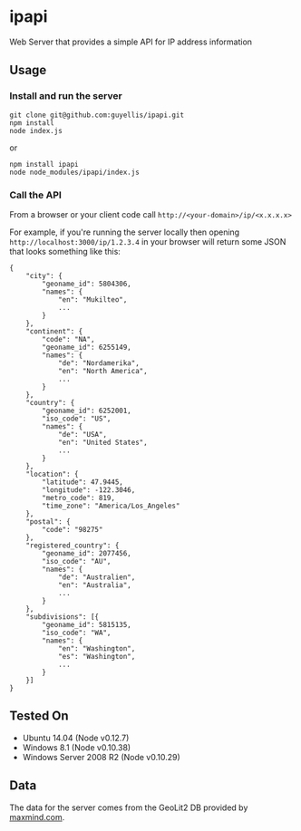 # ipapi
Web Server that provides a simple API for IP address information

## Usage

### Install and run the server

```
git clone git@github.com:guyellis/ipapi.git
npm install
node index.js
```

or

```
npm install ipapi
node node_modules/ipapi/index.js
```

### Call the API

From a browser or your client code call `http://<your-domain>/ip/<x.x.x.x>`

For example, if you're running the server locally then opening `http://localhost:3000/ip/1.2.3.4` in your browser will return some JSON that looks something like this:

```
{
    "city": {
        "geoname_id": 5804306,
        "names": {
            "en": "Mukilteo",
            ...
        }
    },
    "continent": {
        "code": "NA",
        "geoname_id": 6255149,
        "names": {
            "de": "Nordamerika",
            "en": "North America",
            ...
        }
    },
    "country": {
        "geoname_id": 6252001,
        "iso_code": "US",
        "names": {
            "de": "USA",
            "en": "United States",
            ...
        }
    },
    "location": {
        "latitude": 47.9445,
        "longitude": -122.3046,
        "metro_code": 819,
        "time_zone": "America/Los_Angeles"
    },
    "postal": {
        "code": "98275"
    },
    "registered_country": {
        "geoname_id": 2077456,
        "iso_code": "AU",
        "names": {
            "de": "Australien",
            "en": "Australia",
            ...
        }
    },
    "subdivisions": [{
        "geoname_id": 5815135,
        "iso_code": "WA",
        "names": {
            "en": "Washington",
            "es": "Washington",
            ...
        }
    }]
}
```

## Tested On

* Ubuntu 14.04 (Node v0.12.7)
* Windows 8.1 (Node v0.10.38)
* Windows Server 2008 R2 (Node v0.10.29)

## Data

The data for the server comes from the GeoLit2 DB provided by [maxmind.com](http://www.maxmind.com).
